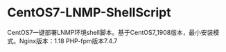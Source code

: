 # CentOS7-LNMP-ShellScript
CentOS7一键部署LNMP环境shell脚本。基于CentOS7_1908版本，最小安装模式。Nginx版本：1.18  PHP-fpm版本7.4.7
